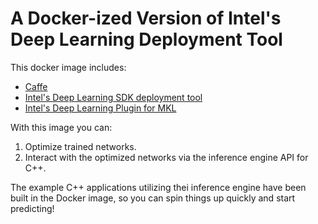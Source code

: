 # A Docker-ized Version of Intel's Deep Learning Deployment Tool

This docker image includes:

- [Caffe](http://caffe.berkeleyvision.org/)
- [Intel's Deep Learning SDK deployment tool](https://software.intel.com/en-us/deep-learning-sdk)
- [Intel's Deep Learning Plugin for MKL](https://software.intel.com/en-us/articles/introducing-dnn-primitives-in-intelr-mkl)

With this image you can:

1. Optimize trained networks.
2. Interact with the optimized networks via the inference engine API for C++.

The example C++ applications utilizing thei inference engine have been built in the Docker image, so you can spin things up quickly and start predicting!
